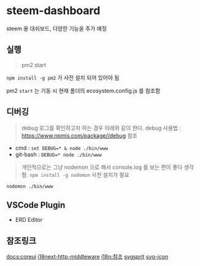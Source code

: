 # steem-dashboard

steem 용 대쉬보드, 다양한 기능을 추가 예정

## 실행

> pm2 start

`npm install -g pm2` 가 사전 설치 되어 있어야 됨

pm2 `start` 는 기동 시 현재 폴더의 ecosystem.config.js 를 참조함

## 디버깅

> debug 로그를 확인하고자 하는 경우 아래와 같이 한다.
> debug 사용법 : https://www.npmjs.com/package//debug 참조

- cmd : `set DEBUG=* & node ./bin/www`
- git-bash : `DEBUG=* node ./bin/www`

> 개인적으로는 그냥 nodemon 으로 해서 console.log 를 보는 편이 좋다 생각함.
> `npm install -g nodemon` 사전 설치가 필요

`nodemon ./bin/www`

## VSCode Plugin

- ERD Editor

## 참조링크

[docs:coreui](https://coreui.io/docs/getting-started/introduction/)
[i18next-http-middleware](https://npm.io/package/i18next-http-middleware)
[i18n:참조](https://lokalise.com/blog/node-js-i18n-express-js-localization/)
[svgsprit](https://svgsprit.es/)
[svg-icon](https://junojunho.com/front-end/svg-icon)
